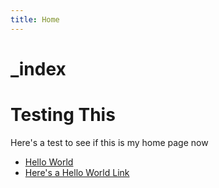 ```yaml
---
title: Home
---
```


# \_index

# Testing This

Here's a test to see if this is my home page now

* [Hello World](Hello%20World.md)
* [Here's a Hello World Link](Here's%20a%20Hello%20World%20Link.md)
